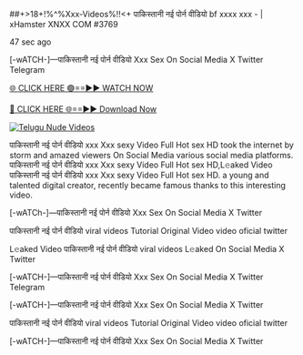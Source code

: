 ##+>18+!%^%Xxx-Videos%!!<+ पाकिस्तानी नई पोर्न वीडियो bf xxxx xxx - | xHamster XNXX COM #3769

47 sec ago

[-wATCH-]—पाकिस्तानी नई पोर्न वीडियो Xxx Sex On Social Media X Twitter Telegram

[🌐 CLICK HERE 🟢==►► WATCH NOW](https://hqvideonet.blogspot.com/2025/02/ngthb.html)

[🔴 CLICK HERE 🌐==►► Download Now](https://hqvideonet.blogspot.com/2025/02/ngthb.html)

[![Telugu Nude Videos](https://i.imgur.com/dJHk4Zq.gif)](https://hqvideonet.blogspot.com/2025/02/ngthb.html)

पाकिस्तानी नई पोर्न वीडियो xxx Xxx sexy Video Full Hot sex HD took the internet by storm and amazed viewers On Social Media various social media platforms. पाकिस्तानी नई पोर्न वीडियो xxx Xxx sexy Video Full Hot sex HD,L𝚎aked Video पाकिस्तानी नई पोर्न वीडियो xxx Xxx sexy Video Full Hot sex HD. a young and talented digital creator, recently became famous thanks to this interesting video.

[-wATCh-]—पाकिस्तानी नई पोर्न वीडियो Xxx Sex On Social Media X Twitter

पाकिस्तानी नई पोर्न वीडियो viral videos Tutorial Original Video video oficial twitter

L𝚎aked Video पाकिस्तानी नई पोर्न वीडियो viral videos L𝚎aked On Social Media X Twitter

[-wATCH-]—पाकिस्तानी नई पोर्न वीडियो Xxx Sex On Social Media X Twitter Telegram

[-wATCH-]—पाकिस्तानी नई पोर्न वीडियो Xxx Sex On Social Media X Twitter

पाकिस्तानी नई पोर्न वीडियो viral videos Tutorial Original Video video oficial twitter

[-wATCH-]—पाकिस्तानी नई पोर्न वीडियो Xxx Sex On Social Media X Twitter